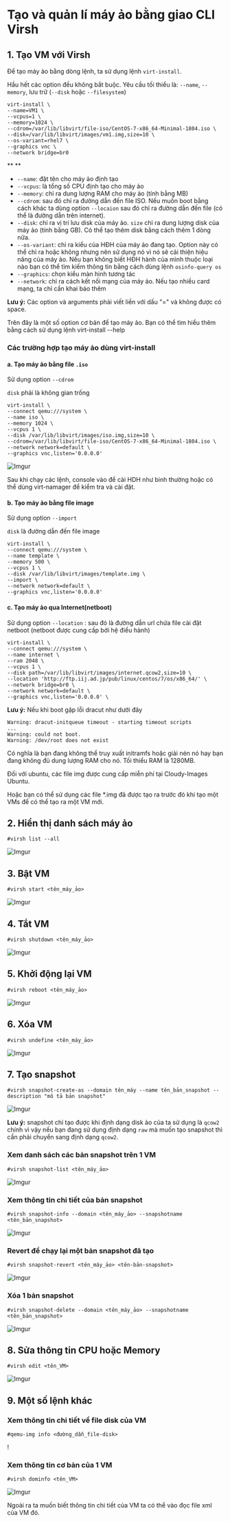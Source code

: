 # Tạo và quản lí máy ảo bằng giao CLI Virsh

## 1. Tạo VM với Virsh

Để tạo máy ảo bằng dòng lệnh, ta sử dụng lệnh `virt-install`.

Hầu hết các option đều không bắt buộc. Yêu cầu tối thiểu là: `--name`, `--memory`, lưu trữ (`--disk` hoặc `--filesystem`)

```
virt-install \
--name=VM1 \
--vcpus=1 \
--memory=1024 \
--cdrom=/var/lib/libvirt/file-iso/CentOS-7-x86_64-Minimal-1804.iso \
--disk=/var/lib/libvirt/images/vm1.img,size=10 \
--os-variant=rhel7 \
--graphics vnc \
--network bridge=br0
```

**
**
- `--name`: đặt tên cho máy ảo định tạo
- `--vcpus`: là tổng số CPU định tạo cho máy ảo
- `--memory`: chỉ ra dung lượng RAM cho máy ảo (tính bằng MB)
- `--cdrom`: sau đó chỉ ra đường dẫn đến file ISO. Nếu muốn boot bằng cách khác ta dùng option `--locaion` sau đó chỉ ra đường dẫn đến file (có thể là đường dẫn trên internet).
- `--disk`: chỉ ra vị trí lưu disk của máy ảo. `size` chỉ ra dung lượng disk của máy ảo (tính bằng GB). Có thể tạo thêm disk bằng cách thêm 1 dòng nữa.
- `--os-variant`: chỉ ra kiểu của HĐH của máy ảo đang tạo. Option này có thể chỉ ra hoặc không nhưng nên sử dụng nó vì nó sẽ cải thiện hiệu năng của máy ảo. Nếu bạn không biết HĐH hành của mình thuộc loại nào bạn có thể tìm kiếm thông tin bằng cách dùng lệnh `osinfo-query os`
- `--graphics`: chọn kiểu màn hình tương tác
- `--network`: chỉ ra cách kết nối mạng của máy ảo. Nếu tạo nhiều card mạng, ta chỉ cần khai báo thêm

**Lưu ý:** Các option và arguments phải viết liền với dấu "=" và không được có space.

Trên đây là một số option cơ bản để tạo máy ảo. Bạn có thể tìm hiểu thêm bằng cách sử dụng lệnh virt-install --help

### Các trường hợp tạo máy ảo dùng virt-install

#### a. Tạo máy ảo bằng file `.iso`

Sử dụng option `--cdrom`

`disk` phải là không gian trống
```
virt-install \
--connect qemu:///system \
--name iso \
--memory 1024 \
--vcpus 1 \
--disk /var/lib/libvirt/images/iso.img,size=10 \
--cdrom=/var/lib/libvirt/file-iso/CentOS-7-x86_64-Minimal-1804.iso \
--network network=default \
--graphics vnc,listen='0.0.0.0'
```
![Imgur](https://i.imgur.com/xFQmNxz.png)

Sau khi chạy các lệnh, console vào để cài HDH như binh thường hoặc có thể dùng virt-namager để kiểm tra và cài đặt.

#### b. Tạo máy ảo bằng file image

Sử dụng option `--import`

`disk` là đường dẫn đến file image

```
virt-install \
--connect qemu:///system \
--name template \
--memory 500 \
--vcpus 1 \
--disk /var/lib/libvirt/images/template.img \
--import \
--network network=default \
--graphics vnc,listen='0.0.0.0'    
```

#### c. Tạo máy ảo qua Internet(netboot)

Sử dụng option `--location` : sau đó là đường dẫn url chứa file cài đặt netboot (netboot được cung cấp bởi hệ điểu hành)
```
virt-install \
--connect qemu:///system \
--name internet \
--ram 2048 \
--vcpus 1 \
--disk path=/var/lib/libvirt/images/internet.qcow2,size=10 \
--location 'http://ftp.iij.ad.jp/pub/linux/centos/7/os/x86_64/' \
--network bridge=br0 \
--network network=default \
--graphics vnc,listen='0.0.0.0' \      
```

**Lưu ý:** Nếu khi boot gặp lỗi dracut như dưới đây
```
Warning: dracut-initqueue timeout - starting timeout scripts
...
Warning: could not boot.
Warning: /dev/root does not exist
```
Có nghĩa là bạn đang không thể truy xuất initramfs hoặc giải nén nó hay bạn đang không đủ dung lượng RAM cho nó. Tối thiểu RAM là 1280MB.

Đối với ubuntu, các file img được cung cấp miễn phí tại Cloudy-Images Ubuntu.

Hoặc bạn có thể sử dụng các file *.img đã được tạo ra trước đó khi tạo một VMs để có thể tạo ra một VM mới.

## 2. Hiển thị danh sách máy ảo

    #virsh list --all

![Imgur](https://i.imgur.com/jVkRVMU.png)

##  3. Bật VM

    #virsh start <tên_máy_ảo>

![Imgur](https://i.imgur.com/Uul7myx.png)

## 4. Tắt VM

    #virsh shutdown <tên_máy_ảo>

![Imgur](https://i.imgur.com/lBSo7nb.png)

## 5. Khởi động lại VM

    #virsh reboot <tên_máy_ảo>

![Imgur](https://i.imgur.com/xBkD0Ni.png)

## 6. Xóa VM

    #virsh undefine <tên_máy_ảo>

![Imgur](https://i.imgur.com/kU1E4ud.png)

## 7. Tạo snapshot

    #virsh snapshot-create-as --domain tên_máy --name tên_bản_snapshot --description "mô tả bản snapshot"

![Imgur](https://i.imgur.com/5aLeJkq.png)

**Lưu ý:** snapshot chỉ tạo được khi định dạng disk ảo của ta sử dụng là `qcow2` chính vì vậy nếu bạn đang sử dụng định dạng `raw` mà muốn tạo snapshot thì cần phải chuyển sang định dạng `qcow2`.

### Xem danh sách các bản snapshot trên 1 VM

    #virsh snapshot-list <tên_máy_ảo>

![Imgur](https://i.imgur.com/J8aPlie.png)

### Xem thông tin chi tiết của bản snapshot

    #virsh snapshot-info --domain <tên_máy_ảo> --snapshotname <tên_bản_snapshot>

![Imgur](https://i.imgur.com/lp4kOCa.png)

### Revert để chạy lại một bản snapshot đã tạo

    #virsh snapshot-revert <tên_máy_ảo> <tên-bản-snapshot>

![Imgur](https://i.imgur.com/kSptwam.png)


### Xóa 1 bản snapshot

    #virsh snapshot-delete --domain <tên_máy_ảo> --snapshotname <tên_bản_snapshot>

![Imgur](https://i.imgur.com/JENZ3Sm.png)

## 8. Sửa thông tin CPU hoặc Memory

    #virsh edit <tên_VM>

![Imgur](https://i.imgur.com/eVrZXym.png)

## 9. Một số lệnh khác

### Xem thông tin chi tiết về file disk của VM

    #qemu-img info <đường_dẫn_file-disk>

!

### Xem thông tin cơ bản của 1 VM

    #virsh dominfo <tên_VM>

![Imgur](https://i.imgur.com/zJbe2Fg.png)

Ngoài ra ta muốn biết thông tin chi tiết của VM ta có thể vào đọc file xml của VM đó.